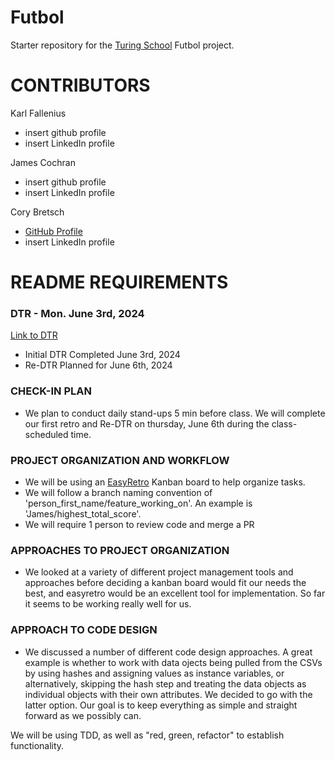 # Futbol
Starter repository for the [Turing School](https://turing.io/) Futbol project.

# CONTRIBUTORS
Karl Fallenius
  - insert github profile
  - insert LinkedIn profile
    
James Cochran
  - insert github profile
  - insert LinkedIn profile
    
Cory Bretsch
  - [GitHub Profile](https://github.com/CoryBretsch)
  - insert LinkedIn profile


# README REQUIREMENTS
### DTR - Mon. June 3rd, 2024
[Link to DTR](https://docs.google.com/document/d/1FACITYUJOXfrlqmo62Xsbf1nut_gJ6O829bR0uazS5U/edit)
  - Initial DTR Completed June 3rd, 2024
  - Re-DTR Planned for June 6th, 2024

### CHECK-IN PLAN
  - We plan to conduct daily stand-ups 5 min before class. We will complete our first retro and Re-DTR on thursday, June 6th during the class-scheduled time. 

### PROJECT ORGANIZATION AND WORKFLOW
  - We will be using an [EasyRetro](https://easyretro.io/publicboard/YEugqgDd8JcsiJopBf4DhiOR6Cm2/5bc57278-d612-429a-8138-c199ea17cebd) Kanban board to help organize tasks.
  - We will follow a branch naming convention of 'person_first_name/feature_working_on'. An example is 'James/highest_total_score'.
  - We will require 1 person to review code and merge a PR

### APPROACHES TO PROJECT ORGANIZATION 
  - We looked at a variety of different project management tools and approaches before deciding a kanban board would fit our needs the best, and easyretro would be an excellent tool for implementation. So far it seems to be working really well for us.

### APPROACH TO CODE DESIGN
  - We discussed a number of different code design approaches. A great example is whether to work with data ojects being pulled from the CSVs by using hashes and assigning values as instance variables, or alternatively, skipping the hash step and treating the data objects as individual objects with their own attributes. We decided to go with the latter option. Our goal is to keep everything as simple and straight forward as we possibly can.

  We will be using TDD, as well as "red, green, refactor" to establish functionality.
